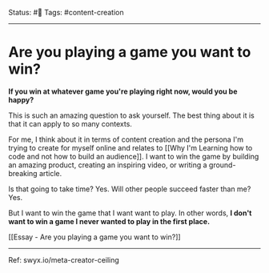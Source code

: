 Status: #🌱
Tags: #content-creation 
***
# Are you playing a game you want to win?

**If you win at whatever game you're playing right now, would you be happy?**

This is such an amazing question to ask yourself. The best thing about it is that it can apply to so many contexts.

For me, I think about it in terms of content creation and the persona I'm trying to create for myself online and relates to [[Why I'm Learning how to code and not how to build an audience]]. I want to win the game by building an amazing product, creating an inspiring video, or writing a ground-breaking article.

Is that going to take time? Yes.
Will other people succeed faster than me? Yes.

But I want to win the game that I want want to play. In other words, **I don't want to win a game I never wanted to play in the first place.**

[[Essay - Are you playing a game you want to win?]]

***
Ref: swyx.io/meta-creator-ceiling